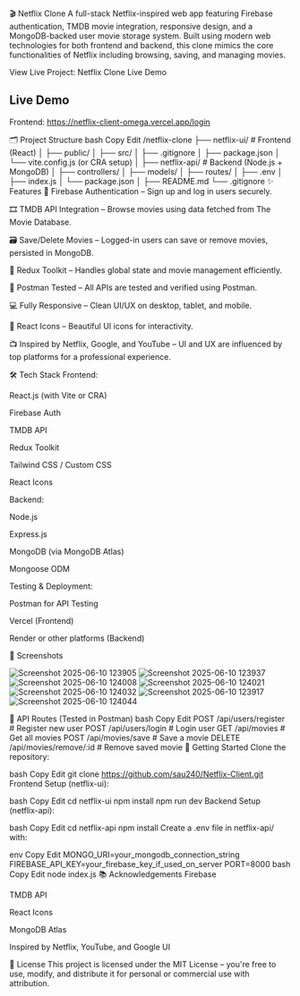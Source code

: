 🎬 Netflix Clone
A full-stack Netflix-inspired web app featuring Firebase authentication, TMDB movie integration, responsive design, and a MongoDB-backed user movie storage system. Built using modern web technologies for both frontend and backend, this clone mimics the core functionalities of Netflix including browsing, saving, and managing movies.

View Live Project: Netflix Clone Live Demo

## Live Demo
Frontend: https://netflix-client-omega.vercel.app/login

🗂️ Project Structure
bash
Copy
Edit
/netflix-clone
├── netflix-ui/               # Frontend (React)
│   ├── public/
│   ├── src/
│   ├── .gitignore
│   ├── package.json
│   └── vite.config.js (or CRA setup)
│
├── netflix-api/              # Backend (Node.js + MongoDB)
│   ├── controllers/
│   ├── models/
│   ├── routes/
│   ├── .env
│   ├── index.js
│   └── package.json
│
├── README.md
└── .gitignore
✨ Features
🔐 Firebase Authentication – Sign up and log in users securely.

🎞️ TMDB API Integration – Browse movies using data fetched from The Movie Database.

🗃️ Save/Delete Movies – Logged-in users can save or remove movies, persisted in MongoDB.

🔄 Redux Toolkit – Handles global state and movie management efficiently.

🧪 Postman Tested – All APIs are tested and verified using Postman.

💻 Fully Responsive – Clean UI/UX on desktop, tablet, and mobile.

🎨 React Icons – Beautiful UI icons for interactivity.

📺 Inspired by Netflix, Google, and YouTube – UI and UX are influenced by top platforms for a professional experience.

🛠️ Tech Stack
Frontend:

React.js (with Vite or CRA)

Firebase Auth

TMDB API

Redux Toolkit

Tailwind CSS / Custom CSS

React Icons

Backend:

Node.js

Express.js

MongoDB (via MongoDB Atlas)

Mongoose ODM

Testing & Deployment:

Postman for API Testing

Vercel (Frontend)

Render or other platforms (Backend)

📸 Screenshots



![Screenshot 2025-06-10 123905](https://github.com/user-attachments/assets/60774f9c-ce15-40cf-bf3b-5b4b4f14fda3)
![Screenshot 2025-06-10 123937](https://github.com/user-attachments/assets/7d096062-636b-461e-90dc-461034691725)
![Screenshot 2025-06-10 124008](https://github.com/user-attachments/assets/997b2439-550e-425b-9725-75a40fc1faec)
![Screenshot 2025-06-10 124021](https://github.com/user-attachments/assets/50356474-5c69-4746-be40-a3c13516057b)
![Screenshot 2025-06-10 124032](https://github.com/user-attachments/assets/8602b4f2-2cca-4f95-b78e-97eb3bac4b9c)
![Screenshot 2025-06-10 123917](https://github.com/user-attachments/assets/edf991b8-01ea-4e5c-bbdc-12de67c1416f)
![Screenshot 2025-06-10 124044](https://github.com/user-attachments/assets/8871096f-c989-4bca-8623-33b3208626d9)









🧪 API Routes (Tested in Postman)
bash
Copy
Edit
POST    /api/users/register     # Register new user
POST    /api/users/login        # Login user
GET     /api/movies             # Get all movies
POST    /api/movies/save        # Save a movie
DELETE  /api/movies/remove/:id  # Remove saved movie
🚀 Getting Started
Clone the repository:

bash
Copy
Edit
git clone https://github.com/sau240/Netflix-Client.git
Frontend Setup (netflix-ui):

bash
Copy
Edit
cd netflix-ui
npm install
npm run dev
Backend Setup (netflix-api):

bash
Copy
Edit
cd netflix-api
npm install
Create a .env file in netflix-api/ with:

env
Copy
Edit
MONGO_URI=your_mongodb_connection_string
FIREBASE_API_KEY=your_firebase_key_if_used_on_server
PORT=8000
bash
Copy
Edit
node index.js
📚 Acknowledgements
Firebase

TMDB API

React Icons

MongoDB Atlas

Inspired by Netflix, YouTube, and Google UI

📄 License
This project is licensed under the MIT License – you're free to use, modify, and distribute it for personal or commercial use with attribution.


